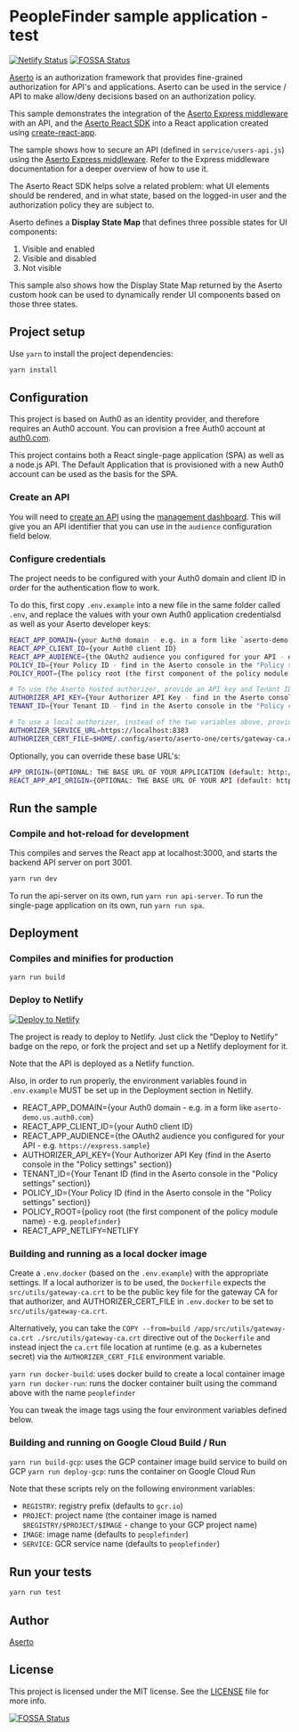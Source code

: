 # PeopleFinder sample application - test

[![Netlify Status](https://api.netlify.com/api/v1/badges/fe55f8a0-4595-43ec-8dc3-ecf653a62b28/deploy-status)](https://app.netlify.com/sites/peoplefinder/deploys)
[![FOSSA Status](https://app.fossa.com/api/projects/git%2Bgithub.com%2Fkenazk%2Fpeoplefinder.svg?type=shield)](https://app.fossa.com/projects/git%2Bgithub.com%2Fkenazk%2Fpeoplefinder?ref=badge_shield)

[Aserto](https://aserto.com) is an authorization framework that provides fine-grained authorization for API's and applications. Aserto can be used in the service / API to make allow/deny decisions based on an authorization policy.

This sample demonstrates the integration of the [Aserto Express middleware](https://github.com/aserto-dev/express-jwt-aserto) with an API, and the [Aserto React SDK](https://github.com/auth0/auth0-react) into a React application created using [create-react-app](https://reactjs.org/docs/create-a-new-react-app.html). 

The sample shows how to secure an API (defined in `service/users-api.js`) using the [Aserto Express middleware](https://github.com/aserto-dev/express-jwt-aserto). Refer to the Express middleware documentation for a deeper overview of how to use it.

The Aserto React SDK helps solve a related problem: what UI elements should be rendered, and in what state, based on the logged-in user and the authorization policy they are subject to.

Aserto defines a <strong>Display State Map</strong> that defines three possible states for UI components:
1. Visible and enabled
2. Visible and disabled
3. Not visible

This sample also shows how the Display State Map returned by the Aserto custom hook can be used to dynamically render UI components based on those three states.

## Project setup

Use `yarn` to install the project dependencies:

```bash
yarn install 
```

## Configuration

This project is based on Auth0 as an identity provider, and therefore requires an Auth0 account.  You can provision a free Auth0 account at [auth0.com](https://auth0.com).

This project contains both a React single-page application (SPA) as well as a node.js API.  The Default Application that is provisioned with a new Auth0 account can be used as the basis for the SPA.  

### Create an API

You will need to [create an API](https://auth0.com/docs/apis) using the [management dashboard](https://manage.auth0.com/#/apis). This will give you an API identifier that you can use in the `audience` configuration field below.

### Configure credentials

The project needs to be configured with your Auth0 domain and client ID in order for the authentication flow to work.

To do this, first copy `.env.example` into a new file in the same folder called `.env`, and replace the values with your own Auth0 application credentialsd as well as your Aserto developer keys:

```bash
REACT_APP_DOMAIN={your Auth0 domain - e.g. in a form like `aserto-demo.us.auth0.com`}
REACT_APP_CLIENT_ID={your Auth0 client ID}
REACT_APP_AUDIENCE={the OAuth2 audience you configured for your API - e.g. `https://peoplefinder.sample`}
POLICY_ID={Your Policy ID - find in the Aserto console in the "Policy settings" section}
POLICY_ROOT={The policy root (the first component of the policy module name) - defaults to `peoplefinder`}

# To use the Aserto hosted authorizer, provide an API key and Tenant ID
AUTHORIZER_API_KEY={Your Authorizer API Key - find in the Aserto console in the "Policy settings" section}
TENANT_ID={Your Tenant ID - find in the Aserto console in the "Policy configuration" section}

# To use a local authorizer, instead of the two variables above, provide the service URL and cert file
AUTHORIZER_SERVICE_URL=https://localhost:8383
AUTHORIZER_CERT_FILE=$HOME/.config/aserto/aserto-one/certs/gateway-ca.crt
```

Optionally, you can override these base URL's:

```bash
APP_ORIGIN={OPTIONAL: THE BASE URL OF YOUR APPLICATION (default: http://localhost:3000)}
REACT_APP_API_ORIGIN={OPTIONAL: THE BASE URL OF YOUR API (default: http://localhost:3001)}
```

## Run the sample

### Compile and hot-reload for development

This compiles and serves the React app at localhost:3000, and starts the backend API server on port 3001.

```bash
yarn run dev
```

To run the api-server on its own, run `yarn run api-server`.  To run the single-page application on its own, run `yarn run spa`.

## Deployment

### Compiles and minifies for production

```bash
yarn run build
```

### Deploy to Netlify

[![Deploy to Netlify](https://www.netlify.com/img/deploy/button.svg)](https://app.netlify.com/start/deploy?repository=https://github.com/aserto-demo/peoplefinder#REACT_APP_AUDIENCE=https://express.sample&POLICY_ROOT=peoplefinder&REACT_APP_DOMAIN=your-Auth0-domain&REACT_APP_CLIENT_ID=your-Auth0-application-Client-ID&TENANT_ID=your-Aserto-tenant-ID&POLICY_ID=your-Aserto-policy-ID&AUTHORIZER_API_KEY=your-Aserto-authorizer-API-key&REACT_APP_NETLIFY=NETLIFY)

The project is ready to deploy to Netlify. Just click the "Deploy to Netlify" badge on the repo, or fork the project and set up a Netlify deployment for it.

Note that the API is deployed as a Netlify function.

Also, in order to run properly, the environment variables found in `.env.example` MUST be set up in the Deployment section in Netlify.

* REACT_APP_DOMAIN={your Auth0 domain - e.g. in a form like `aserto-demo.us.auth0.com`}
* REACT_APP_CLIENT_ID={your Auth0 client ID}
* REACT_APP_AUDIENCE={the OAuth2 audience you configured for your API - e.g. `https://express.sample`}
* AUTHORIZER_API_KEY={Your Authorizer API Key (find in the Aserto console in the "Policy settings" section)}
* TENANT_ID={Your Tenant ID (find in the Aserto console in the "Policy settings" section)}
* POLICY_ID={Your Policy ID (find in the Aserto console in the "Policy settings" section)}
* POLICY_ROOT={policy root (the first component of the policy module name) - e.g. `peoplefinder`}
* REACT_APP_NETLIFY=NETLIFY

### Building and running as a local docker image

Create a `.env.docker` (based on the `.env.example`) with the appropriate settings. If a local authorizer is to be used, the `Dockerfile` expects the `src/utils/gateway-ca.crt` to be the public key file for the gateway CA for that authorizer, and AUTHORIZER_CERT_FILE in `.env.docker` to be set to `src/utils/gateway-ca.crt`.

Alternatively, you can take the `COPY --from=build /app/src/utils/gateway-ca.crt ./src/utils/gateway-ca.crt` directive out of the `Dockerfile` and instead inject the `ca.crt` file location at runtime (e.g. as a kubernetes secret) via the `AUTHORIZER_CERT_FILE` environment variable.

`yarn run docker-build`: uses docker build to create a local container image
`yarn run docker-run`: runs the docker container built using the command above with the name `peoplefinder`

You can tweak the image tags using the four environment variables defined below.

### Building and running on Google Cloud Build / Run
`yarn run build-gcp`: uses the GCP container image build service to build on GCP
`yarn run deploy-gcp`: runs the container on Google Cloud Run

Note that these scripts rely on the following environment variables:
* `REGISTRY`: registry prefix (defaults to `gcr.io`)
* `PROJECT`: project name (the container image is named `$REGISTRY/$PROJECT/$IMAGE` - change to your GCP project name)
* `IMAGE`: image name (defaults to `peoplefinder`)
* `SERVICE`: GCR service name (defaults to `peoplefinder`)

## Run your tests

```bash
yarn run test
```

## Author

[Aserto](https://aserto.com) 

## License

This project is licensed under the MIT license. See the [LICENSE](./LICENSE) file for more info.


[![FOSSA Status](https://app.fossa.com/api/projects/git%2Bgithub.com%2Fkenazk%2Fpeoplefinder.svg?type=large)](https://app.fossa.com/projects/git%2Bgithub.com%2Fkenazk%2Fpeoplefinder?ref=badge_large)